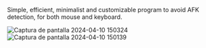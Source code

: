Simple, efficient, minimalist and customizable program to avoid AFK detection, for both mouse and keyboard.

![Captura de pantalla 2024-04-10 150324](https://github.com/PETEROLO291/Anti-AFK/assets/73500243/e694e258-1314-4fdc-ad9a-0fa1b347fa1a)
![Captura de pantalla 2024-04-10 150139](https://github.com/PETEROLO291/Anti-AFK/assets/73500243/3a1599ce-11e7-4b1b-92c0-bcb43b8fc6f1)

